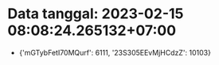 # Data tanggal: 2023-02-15 08:08:24.265132+07:00

* {'mGTybFetI70MQurf': 6111, '23S305EEvMjHCdzZ': 10103}
